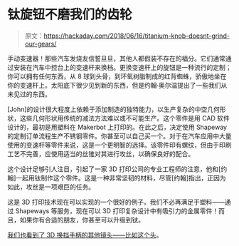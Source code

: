 # 钛旋钮不磨我们的齿轮

> 原文：<https://hackaday.com/2018/06/16/titanium-knob-doesnt-grind-our-gears/>

手动变速器！那些汽车发烧友信誓旦旦，其他人都假装不存在的福分。它们通常通过安装在汽车中控台上的变速杆来换档。更换变速杆上的旋钮是一种流行的定制；你可以拥有任何东西，从 8 球到头骨，到环氧树脂制成的红背蜘蛛，骄傲地坐在你的变速杆上。太阳底下很少见到新的东西，但是约翰·奥尔温提出了一些我们从未见过的东西。

[John]的设计很大程度上依赖于添加制造的独特能力，以生产复杂的中空几何形状，这些几何形状用传统的减法方法难以或不可能生产。这个零件是用 CAD 软件设计的，最初是用塑料在 Makerbot 上打印的。在此之后，决定使用 Shapeway 的定制订单流程生产不锈钢零件。你甚至可以自己买一个。对于在汽车应用中大量使用的变速杆等零件来说，这是一个更明智的选择。该零件印有螺纹，但由于印刷工艺不完善，应使用适当的丝锥对其进行攻丝，以确保良好的配合。

这个设计足够引人注目，引起了一家 3D 打印公司的专业工程师的注意，他和[约翰]一起用钛制作这个零件。这是一种非常坚韧的材料，尽管[约翰]指出，正因为如此，攻丝是一项艰巨的任务。

这是 3D 打印技术现在可以实现的一个很好的例子。我们不必再满足于塑料——通过 Shapeways 等服务，现在可以 3D 打印复杂设计中有吸引力的金属零件！而且，如果你有合适的朋友，你甚至可以升级到钛。

[我们也看到了 3D 换挡手柄的其他镜头——比如这个头](https://hackaday.com/2014/05/03/3d-printed-stick-shift-handle/)。